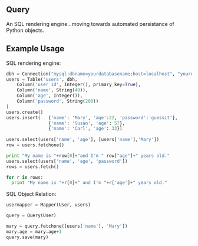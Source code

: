 <h2>Query</h2>
An SQL rendering engine...moving towards automated persistance of Python objects.

<h2>Example Usage</h2>

SQL rendering engine:

```python
dbh = Connection("mysql:dbname=yourdatabasename;host=localhost", "yourusername", "yourpassword")
users = Table('users', dbh,
    Column('user_id', Integer(), primary_key=True),
    Column('name', String(40)),
    Column('age', Integer()),
    Column('password', String(200))
)
users.create()
users.insert(   {'name': 'Mary', 'age':22, 'password':'guessit'},
                {'name': 'Susan', 'age': 57},
                {'name': 'Carl', 'age': 33})
                
users.select(users['name', 'age'], [users['name'],'Mary'])
row = users.fetchone()

print "My name is "+row[0]+"and I'm " row["age"]+" years old."
users.select(users['name', 'age', 'password'])
rows = users.fetch()

for r in rows:
  print "My name is "+r[0]+" and I'm "+r['age']+" years old."
```

SQL Object Relation:
```python
usermapper = Mapper(User, users)

query = Query(User)

mary = query.fetchone([users['name'], 'Mary'])
mary.age = mary.age+1
query.save(mary)
```
